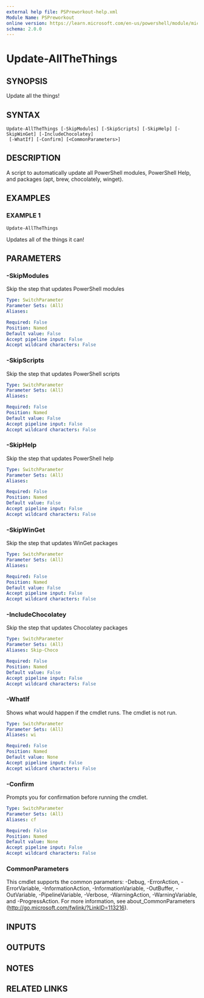 ```yaml
---
external help file: PSPreworkout-help.xml
Module Name: PSPreworkout
online version: https://learn.microsoft.com/en-us/powershell/module/microsoft.powershell.core/about/about_environment_variables
schema: 2.0.0
---
```


# Update-AllTheThings

## SYNOPSIS
Update all the things!

## SYNTAX

```
Update-AllTheThings [-SkipModules] [-SkipScripts] [-SkipHelp] [-SkipWinGet] [-IncludeChocolatey]
 [-WhatIf] [-Confirm] [<CommonParameters>]
```

## DESCRIPTION
A script to automatically update all PowerShell modules, PowerShell Help, and packages (apt, brew, chocolately, winget).

## EXAMPLES

### EXAMPLE 1
```
Update-AllTheThings
```

Updates all of the things it can!

## PARAMETERS

### -SkipModules
Skip the step that updates PowerShell modules

```yaml
Type: SwitchParameter
Parameter Sets: (All)
Aliases:

Required: False
Position: Named
Default value: False
Accept pipeline input: False
Accept wildcard characters: False
```

### -SkipScripts
Skip the step that updates PowerShell scripts

```yaml
Type: SwitchParameter
Parameter Sets: (All)
Aliases:

Required: False
Position: Named
Default value: False
Accept pipeline input: False
Accept wildcard characters: False
```

### -SkipHelp
Skip the step that updates PowerShell help

```yaml
Type: SwitchParameter
Parameter Sets: (All)
Aliases:

Required: False
Position: Named
Default value: False
Accept pipeline input: False
Accept wildcard characters: False
```

### -SkipWinGet
Skip the step that updates WinGet packages

```yaml
Type: SwitchParameter
Parameter Sets: (All)
Aliases:

Required: False
Position: Named
Default value: False
Accept pipeline input: False
Accept wildcard characters: False
```

### -IncludeChocolatey
Skip the step that updates Chocolatey packages

```yaml
Type: SwitchParameter
Parameter Sets: (All)
Aliases: Skip-Choco

Required: False
Position: Named
Default value: False
Accept pipeline input: False
Accept wildcard characters: False
```

### -WhatIf
Shows what would happen if the cmdlet runs.
The cmdlet is not run.

```yaml
Type: SwitchParameter
Parameter Sets: (All)
Aliases: wi

Required: False
Position: Named
Default value: None
Accept pipeline input: False
Accept wildcard characters: False
```

### -Confirm
Prompts you for confirmation before running the cmdlet.

```yaml
Type: SwitchParameter
Parameter Sets: (All)
Aliases: cf

Required: False
Position: Named
Default value: None
Accept pipeline input: False
Accept wildcard characters: False
```

### CommonParameters
This cmdlet supports the common parameters: -Debug, -ErrorAction, -ErrorVariable, -InformationAction, -InformationVariable, -OutBuffer, -OutVariable, -PipelineVariable, -Verbose, -WarningAction, -WarningVariable, and -ProgressAction. 
For more information, see about_CommonParameters (http://go.microsoft.com/fwlink/?LinkID=113216).

## INPUTS

## OUTPUTS

## NOTES

## RELATED LINKS
